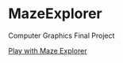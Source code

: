 # MazeExplorer
Computer Graphics Final Project

[Play with Maze Explorer](http://stanleyzheng.github.io/MazeExplorer)

